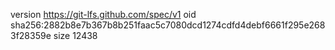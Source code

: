 version https://git-lfs.github.com/spec/v1
oid sha256:2882b8e7b367b8b251faac5c7080dcd1274cdfd4debf6661f295e2683f28359e
size 12438
